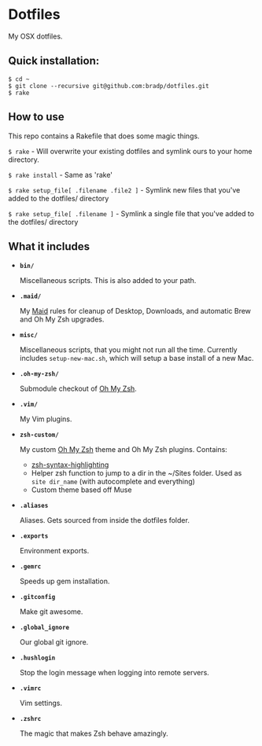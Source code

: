 # Dotfiles

My OSX dotfiles.

## Quick installation:

```
$ cd ~
$ git clone --recursive git@github.com:bradp/dotfiles.git
$ rake
```

## How to use

This repo contains a Rakefile that does some magic things.

``` $ rake ``` - Will overwrite your existing dotfiles and symlink ours to your home directory.

``` $ rake install ``` - Same as 'rake'

``` $ rake setup_file[ .filename .file2 ] ``` - Symlink new files that you've added to the dotfiles/ directory

``` $ rake setup_file[ .filename ] ``` - Symlink a single file that you've added to the dotfiles/ directory


## What it includes

* **`bin/`**

 	Miscellaneous scripts. This is also added to your path.
* **`.maid/`**

 	My [Maid](https://github.com/benjaminoakes/maid) rules for cleanup of Desktop, Downloads, and automatic Brew and Oh My Zsh upgrades.

* **`misc/`**

 	Miscellaneous scripts, that you might not run all the time. Currently includes `setup-new-mac.sh`, which will setup a base install of a new Mac.
* **`.oh-my-zsh/`**

	Submodule checkout of [Oh My Zsh](https://github.com/robbyrussell/oh-my-zsh).
* **`.vim/`**

 	My Vim plugins.

* **`zsh-custom/`**

 	My custom [Oh My Zsh](https://github.com/robbyrussell/oh-my-zsh) theme and Oh My Zsh plugins.
 	Contains:
 	* [zsh-syntax-highlighting](https://github.com/zsh-users/zsh-syntax-highlighting)
 	* Helper zsh function to jump to a dir in the ~/Sites folder. Used as `site dir_name` (with autocomplete and everything)
 	* Custom theme based off Muse

* **`.aliases`**

 	Aliases. Gets sourced from inside the dotfiles folder.
* **`.exports`**

	Environment exports.
* **`.gemrc`**

 	Speeds up gem installation.
* **`.gitconfig`**

 	Make git awesome.
* **`.global_ignore`**

 	Our global git ignore.
* **`.hushlogin`**

 	Stop the login message when logging into remote servers.
* **`.vimrc`**

 	Vim settings.
* **`.zshrc`**

 	The magic that makes Zsh behave amazingly.

